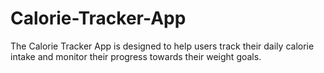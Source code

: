 # Calorie-Tracker-App
The Calorie Tracker App is designed to help users track their daily calorie intake and monitor their progress towards their weight goals. 
